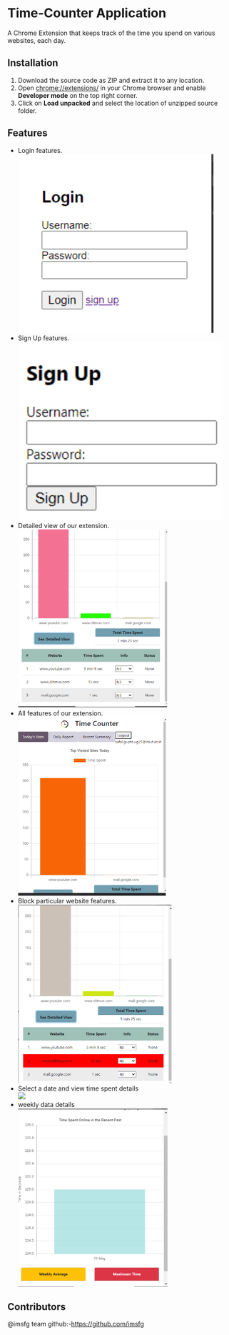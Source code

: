 # Time-Counter Application

A Chrome Extension that keeps track of the time you spend on various websites, each day.

## Installation
1. Download the source code as ZIP and extract it to any location.
2. Open [chrome://extensions/](chrome://extensions/) in your Chrome browser and enable **Developer mode** on the top right corner.
3. Click on **Load unpacked** and select the location of unzipped source folder.

## Features 
* Login features. <br> <img src= "./images/login.png" height = "400">
* Sign Up features. <br> <img src= "./images/signup.png" height = "400">
* Detailed view of our extension. <br> <img src= "./images/Details-view.png" height = "400">
* All features of our extension. <br> <img src= "./images/all-fetures.png" height = "400">
* Block particular website features. <br> <img src= "./images/block-features.png" height = "400">
* Select a date and view time spent details <br> <img src = "./images/on-selectDate.png" height = "400">
* weekly data details <br> <img src = "./images/weekly-data.png" height = "400">


## Contributors
@imsfg team github:-https://github.com/imsfg
